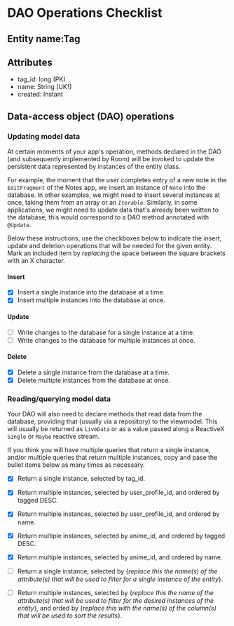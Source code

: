 ﻿# DAO Operations Checklist

<!-- Complete this checklist for each entity -->

## Entity name:Tag

## Attributes

- tag_id: long (PK)
- name: String (UK1)
- created: Instant

## Data-access object (DAO) operations

### Updating model data

At certain moments of your app's operation, methods declared in the DAO (and subsequently implemented by Room) will be invoked to update the persistent data represented by instances of the entity class. 

For example, the moment that the user completes entry of a new note in the `EditFragment` of the Notes app, we insert an instance of `Note` into the database. In other examples, we might need to insert several instances at once, taking them from an array or an *`Iterable`*. Similarly, in some applications, we might need to update data that's already been written to the database; this would correspond to a DAO method annotated with `@Update`.

Below these instructions, use the checkboxes below to indicate the insert, update and deletion operations that will be needed for the given entity. Mark an included item by _replacing_ the space between the square brackets with an X character.

#### Insert

* [X] Insert a single instance into the database at a time.
* [X] Insert multiple instances into the database at once.

#### Update

* [ ] Write changes to the database for a single instance at a time.
* [ ] Write changes to the database for multiple instances at once.
    
#### Delete 

* [X] Delete a single instance from the database at a time.
* [X] Delete multiple instances from the database at once.
    
### Reading/querying model data

Your DAO will also need to declare methods that read data from the database, providing that (usually via a repository) to the viewmodel. This will usually be returned as `LiveData` or as a value passed along a ReactiveX `Single` or `Maybe` reactive stream.

If you think you will have multiple queries that return a single instance, and/or multiple queries that return multiple instances, copy and pase the bullet items below as many times as necessary.

* [X] Return a single instance, selected by tag_id.

* [X] Return multiple instances, selected by user_profile_id, and ordered by tagged DESC.

* [X] Return multiple instances, selected by user_profile_id, and ordered by name.

* [X] Return multiple instances, selected by anime_id, and ordered by tagged DESC.

* [X] Return multiple instances, selected by anime_id, and ordered by name.


* [ ] Return a single instance, selected by {_replace this the name(s) of the attribute(s) that will be used to filter for a single instance of the entity_}.

* [ ] Return multiple instances, selected by {_replace this the name of the attribute(s) that will be used to filter for the desired instances of the entity_}, and orded by {_replace this with the name(s) of the column(s) that will be used to sort the results_}.
